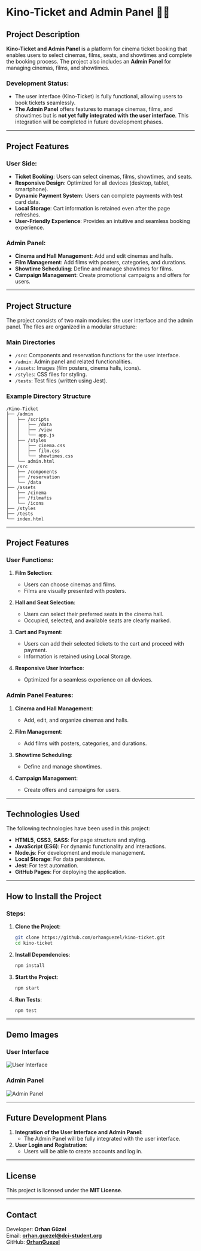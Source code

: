 
# Kino-Ticket and Admin Panel 🎥🍿

## Project Description
**Kino-Ticket and Admin Panel** is a platform for cinema ticket booking that enables users to select cinemas, films, seats, and showtimes and complete the booking process. The project also includes an **Admin Panel** for managing cinemas, films, and showtimes.

### Development Status:
- The user interface (Kino-Ticket) is fully functional, allowing users to book tickets seamlessly.
- **The Admin Panel** offers features to manage cinemas, films, and showtimes but is **not yet fully integrated with the user interface**. This integration will be completed in future development phases.

---

## Project Features

### User Side:
- **Ticket Booking**: Users can select cinemas, films, showtimes, and seats.
- **Responsive Design**: Optimized for all devices (desktop, tablet, smartphone).
- **Dynamic Payment System**: Users can complete payments with test card data.
- **Local Storage**: Cart information is retained even after the page refreshes.
- **User-Friendly Experience**: Provides an intuitive and seamless booking experience.

### Admin Panel:
- **Cinema and Hall Management**: Add and edit cinemas and halls.
- **Film Management**: Add films with posters, categories, and durations.
- **Showtime Scheduling**: Define and manage showtimes for films.
- **Campaign Management**: Create promotional campaigns and offers for users.

---

## Project Structure
The project consists of two main modules: the user interface and the admin panel. The files are organized in a modular structure:

### **Main Directories**
- `/src`: Components and reservation functions for the user interface.
- `/admin`: Admin panel and related functionalities.
- `/assets`: Images (film posters, cinema halls, icons).
- `/styles`: CSS files for styling.
- `/tests`: Test files (written using Jest).

### **Example Directory Structure**
```
/Kino-Ticket
├── /admin
│   ├── /scripts
│   │   ├── /data
│   │   ├── /view
│   │   └── app.js
│   ├── /styles
│   │   ├── cinema.css
│   │   ├── film.css
│   │   └── showtimes.css
│   └── admin.html
├── /src
│   ├── /components
│   ├── /reservation
│   └── /data
├── /assets
│   ├── /cinema
│   ├── /filmafis
│   └── /icons
├── /styles
├── /tests
└── index.html
```

---

## Project Features

### User Functions:
1. **Film Selection**:
   - Users can choose cinemas and films.
   - Films are visually presented with posters.

2. **Hall and Seat Selection**:
   - Users can select their preferred seats in the cinema hall.
   - Occupied, selected, and available seats are clearly marked.

3. **Cart and Payment**:
   - Users can add their selected tickets to the cart and proceed with payment.
   - Information is retained using Local Storage.

4. **Responsive User Interface**:
   - Optimized for a seamless experience on all devices.

### Admin Panel Features:
1. **Cinema and Hall Management**:
   - Add, edit, and organize cinemas and halls.

2. **Film Management**:
   - Add films with posters, categories, and durations.

3. **Showtime Scheduling**:
   - Define and manage showtimes.

4. **Campaign Management**:
   - Create offers and campaigns for users.

---

## Technologies Used
The following technologies have been used in this project:
- **HTML5**, **CSS3**, **SASS**: For page structure and styling.
- **JavaScript (ES6)**: For dynamic functionality and interactions.
- **Node.js**: For development and module management.
- **Local Storage**: For data persistence.
- **Jest**: For test automation.
- **GitHub Pages**: For deploying the application.

---

## How to Install the Project

### Steps:
1. **Clone the Project**:
   ```bash
   git clone https://github.com/orhanguezel/kino-ticket.git
   cd kino-ticket
   ```

2. **Install Dependencies**:
   ```bash
   npm install
   ```

3. **Start the Project**:
   ```bash
   npm start
   ```

4. **Run Tests**:
   ```bash
   npm test
   ```

---

## Demo Images
### User Interface
![User Interface](https://orhanguezel.github.io/Kino-Ticket/assets/demo-image.png)

### Admin Panel
![Admin Panel](https://orhanguezel.github.io/Kino-Ticket/assets/admin-panel.png)

---

## Future Development Plans
1. **Integration of the User Interface and Admin Panel**:
   - The Admin Panel will be fully integrated with the user interface.
2. **User Login and Registration**:
   - Users will be able to create accounts and log in.

---

## License
This project is licensed under the **MIT License**.

---

## Contact
Developer: **Orhan Güzel**  
Email: **orhan.guezel@dci-student.org**  
GitHub: **[OrhanGuezel](https://github.com/OrhanGuezel)**
```
